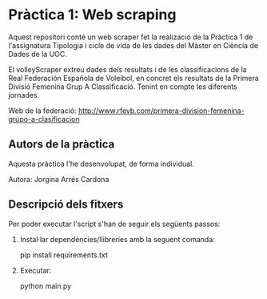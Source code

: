 <h1>Pràctica 1: Web scraping </h1>

Aquest repositori conté un web scraper fet la realizació de la Pràctica 1 de l'assignatura Tipologia i cicle de vida de les dades del Màster en Ciència de Dades de la UOC.

El volleyScraper extreu dades dels resultats i de les classificacions de la Real Federación Española de Voleibol, en concret els resultats de la Primera Divisió Femenina Grup A Classificació. Tenint en compte les diferents jornades.

Web de la federació: http://www.rfevb.com/primera-division-femenina-grupo-a-clasificacion
<h2>Autors de la pràctica</h2>

Aquesta pràctica l'he desenvolupat, de forma individual.

Autora: Jorgina Arrés Cardona

<h2>Descripció dels fitxers</h2>

Per poder executar l'script s'han de seguir els següents passos: 
1. Instal·lar dependències/llibreries amb la seguent comanda: 
    
    pip install requirements.txt
2. Executar:

    python main.py